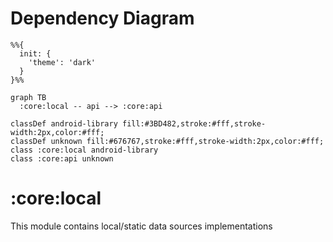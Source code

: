 # Dependency Diagram

```mermaid
%%{
  init: {
    'theme': 'dark'
  }
}%%

graph TB
  :core:local -- api --> :core:api

classDef android-library fill:#3BD482,stroke:#fff,stroke-width:2px,color:#fff;
classDef unknown fill:#676767,stroke:#fff,stroke-width:2px,color:#fff;
class :core:local android-library
class :core:api unknown

```
# :core:local

This module contains local/static data sources implementations